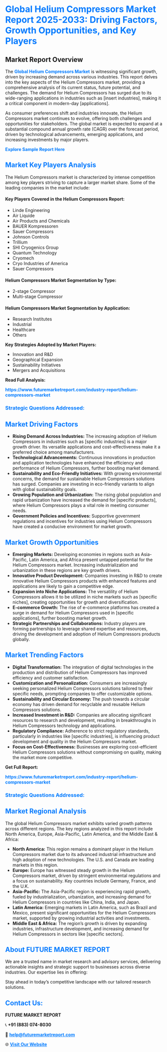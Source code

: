 <h1 style="color: #007BFF;">Global Helium Compressors Market Report 2025-2033: Driving Factors, Growth Opportunities, and Key Players</h1>

<section id="overview">
<h2>Market Report Overview</h2>
<p>The <a href="https://www.futuremarketreport.com/industry-report/helium-compressors-market" style="color: #007BFF; text-decoration: none;"><strong>Global Helium Compressors Market</strong></a> is witnessing significant growth, driven by increasing demand across various industries. This report delves into the key aspects of the Helium Compressors market, providing a comprehensive analysis of its current status, future potential, and challenges. The demand for Helium Compressors has surged due to its wide-ranging applications in industries such as [insert industries], making it a critical component in modern-day [applications].</p>
<p>As consumer preferences shift and industries innovate, the Helium Compressors market continues to evolve, offering both challenges and opportunities for stakeholders. The global market is expected to expand at a substantial compound annual growth rate (CAGR) over the forecast period, driven by technological advancements, emerging applications, and increasing investments by major players.</p>
</section>

<section id="overview">
<p><a href="https://www.futuremarketreport.com/request-sample/reportId=104119" style="color: #007BFF; text-decoration: none;"><strong>Explore Sample Report Here</strong></a></p>
</section>

<section id="key-players">
<h2 style="color: #007BFF;">Market Key Players Analysis</h2>
<p>The Helium Compressors market is characterized by intense competition among key players striving to capture a larger market share. Some of the leading companies in the market include:</p>
<h4>Key Players Covered in the Helium Compressors Report:</h4>
<ul><li>Linde Engineering</li><li>Air Liquide</li><li>Air Products and Chemicals</li><li>BAUER Kompressoren</li><li>Sauer Compressors</li><li>Johnson Controls</li><li>Trillium</li><li>SHI Cryogenics Group</li><li>Quantum Technology</li><li>Cryomech</li><li>Cryo Industries of America</li><li>Sauer Compressors</li></ul>
<h4>Helium Compressors Market Segmentation by Type:</h4>
<ul><li>2-stage Compressor</li><li>Multi-stage Compressor</li></ul>

<h4>Helium Compressors Market Segmentation by Application:</h4>
<ul><li>Research Institutes</li><li>Industrial</li><li>Healthcare</li><li>Others</li></ul>
<p><strong>Key Strategies Adopted by Market Players:</strong></p>
<ul>
<li>Innovation and R&D</li>
<li>Geographical Expansion</li>
<li>Sustainability Initiatives</li>
<li>Mergers and Acquisitions</li>
</ul>
</section>

<section>
<p><strong>Read Full Analysis: </strong></p><a href="https://www.futuremarketreport.com/industry-report/helium-compressors-market" style="color: #007BFF; text-decoration: none;"><strong>https://www.futuremarketreport.com/industry-report/helium-compressors-market</strong></a>
<h3 style="color: #007BFF;">Strategic Questions Addressed:</h3>
</section>

<section id="driving-factors">
<h2 style="color: #007BFF;">Market Driving Factors</h2>
<ul>
<li><strong>Rising Demand Across Industries:</strong> The increasing adoption of Helium Compressors in industries such as [specific industries] is a major growth driver. Its versatile applications and cost-effectiveness make it a preferred choice among manufacturers.</li>
<li><strong>Technological Advancements:</strong> Continuous innovations in production and application technologies have enhanced the efficiency and performance of Helium Compressors, further boosting market demand.</li>
<li><strong>Sustainability and Eco-Friendly Initiatives:</strong> With growing environmental concerns, the demand for sustainable Helium Compressors solutions has surged. Companies are investing in eco-friendly variants to align with global sustainability goals.</li>
<li><strong>Growing Population and Urbanization:</strong> The rising global population and rapid urbanization have increased the demand for [specific products], where Helium Compressors plays a vital role in meeting consumer needs.</li>
<li><strong>Government Policies and Incentives:</strong> Supportive government regulations and incentives for industries using Helium Compressors have created a conducive environment for market growth.</li>
</ul>
</section>

<section id="growth-opportunities">
<h2 style="color: #007BFF;">Market Growth Opportunities</h2>
<ul>
<li><strong>Emerging Markets:</strong> Developing economies in regions such as Asia-Pacific, Latin America, and Africa present untapped potential for the Helium Compressors market. Increasing industrialization and urbanization in these regions are key growth drivers.</li>
<li><strong>Innovative Product Development:</strong> Companies investing in R&D to create innovative Helium Compressors products with enhanced features and applications are likely to gain a competitive edge.</li>
<li><strong>Expansion into Niche Applications:</strong> The versatility of Helium Compressors allows it to be utilized in niche markets such as [specific niches], creating opportunities for growth and diversification.</li>
<li><strong>E-commerce Growth:</strong> The rise of e-commerce platforms has created a surge in demand for Helium Compressors used in [specific applications], further boosting market growth.</li>
<li><strong>Strategic Partnerships and Collaborations:</strong> Industry players are forming partnerships to leverage shared expertise and resources, driving the development and adoption of Helium Compressors products globally.</li>
</ul>
</section>

<section id="trending-factors">
<h2 style="color: #007BFF;">Market Trending Factors</h2>
<ul>
<li><strong>Digital Transformation:</strong> The integration of digital technologies in the production and distribution of Helium Compressors has improved efficiency and customer satisfaction.</li>
<li><strong>Customization and Personalization:</strong> Consumers are increasingly seeking personalized Helium Compressors solutions tailored to their specific needs, prompting companies to offer customizable options.</li>
<li><strong>Sustainability and Circular Economy:</strong> The push towards a circular economy has driven demand for recyclable and reusable Helium Compressors solutions.</li>
<li><strong>Increased Investment in R&D:</strong> Companies are allocating significant resources to research and development, resulting in breakthroughs in Helium Compressors technology and applications.</li>
<li><strong>Regulatory Compliance:</strong> Adherence to strict regulatory standards, particularly in industries like [specific industries], is influencing product development and quality in the Helium Compressors market.</li>
<li><strong>Focus on Cost-Effectiveness:</strong> Businesses are exploring cost-efficient Helium Compressors solutions without compromising on quality, making the market more competitive.</li>
</ul>
</section>

<section>
<p><strong>Get Full Report: </strong></p><a href="https://www.futuremarketreport.com/industry-report/helium-compressors-market" style="color: #007BFF; text-decoration: none;"><strong>https://www.futuremarketreport.com/industry-report/helium-compressors-market</strong></a>
<h3 style="color: #007BFF;">Strategic Questions Addressed:</h3>
</section>


<section id="regional-analysis">
<h2 style="color: #007BFF;">Market Regional Analysis</h2>
<p>The global Helium Compressors market exhibits varied growth patterns across different regions. The key regions analyzed in this report include North America, Europe, Asia-Pacific, Latin America, and the Middle East & Africa:</p>
<ul>
<li><strong>North America:</strong> This region remains a dominant player in the Helium Compressors market due to its advanced industrial infrastructure and high adoption of new technologies. The U.S. and Canada are leading markets in this region.</li>
<li><strong>Europe:</strong> Europe has witnessed steady growth in the Helium Compressors market, driven by stringent environmental regulations and a focus on sustainability. Key countries include Germany, France, and the U.K.</li>
<li><strong>Asia-Pacific:</strong> The Asia-Pacific region is experiencing rapid growth, fueled by industrialization, urbanization, and increasing demand for Helium Compressors in countries like China, India, and Japan.</li>
<li><strong>Latin America:</strong> Emerging markets in Latin America, such as Brazil and Mexico, present significant opportunities for the Helium Compressors market, supported by growing industrial activities and investments.</li>
<li><strong>Middle East & Africa:</strong> The region’s growth is driven by expanding industries, infrastructure development, and increasing demand for Helium Compressors in sectors like [specific sectors].</li>
</ul>
</section>

<footer>
<h2 style="color: #007BFF;">About FUTURE MARKET REPORT</h2>
<p>We are a trusted name in market research and advisory services, delivering actionable insights and strategic support to businesses across diverse industries. Our expertise lies in offering:</p>

<p>Stay ahead in today’s competitive landscape with our tailored research solutions.</p>

<h2 style="color: #007BFF;">Contact Us:</h2>
<p><strong>FUTURE MARKET REPORT</strong></p>
<p>📞 <strong>+91 (883) 074-8030</strong></p>
<p>📧 <strong><a href="mailto:help@futuremarketreport.com" style="color: #007BFF;">help@futuremarketreport.com</a></strong></p>
<p>🌐 <strong><a href="https://www.futuremarketreport.com/" style="color: #007BFF;">Visit Our Website</a></strong></p>
</footer>